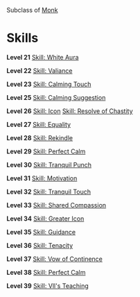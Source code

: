 <!-- TITLE: Sensei -->
<!-- SUBTITLE: Nobility, tranquility and piety all rolled up into one being.  Do not take their benevolent ways for granted however, a Sensei is also a cruel instructor when it comes to pugilism. -->

Subclass of [Monk](monk)
# Skills

**Level 21**
[Skill: White Aura](white-aura)

**Level 22**
[Skill: Valiance](valiance)

**Level 23**
[Skill: Calming Touch](calming-touch)

**Level 25**
[Skill: Calming Suggestion](calming-suggestion)

**Level 26**
[Skill: Icon](icon)
[Skill: Resolve of Chastity](resolve-of-chastity)

**Level 27**
[Skill: Equality](equality)

**Level 28**
[Skill: Rekindle](rekindle)

**Level 29**
[Skill: Perfect Calm](perfect-calm)

**Level 30**
[Skill: Tranquil Punch](tranquil-punch)

**Level 31**
[Skill: Motivation](motivation)

**Level 32**
[Skill: Tranquil Touch](tranquil-touch)

**Level 33**
[Skill: Shared Compassion](shared-compassion)

**Level 34**
[Skill: Greater Icon](greater-icon)

**Level 35**
[Skill: Guidance](guidance)

**Level 36**
[Skill: Tenacity](tenacity)

**Level 37**
[Skill: Vow of Continence](vow-of-continence)

**Level 38**
[Skill: Perfect Calm](perfect-calm-alt)

**Level 39**
[Skill: Vll's Teaching](vlls-teaching)